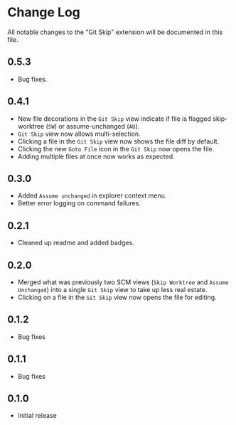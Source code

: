 # Change Log

All notable changes to the "Git Skip" extension will be documented in this file.

<!--
Check [Keep a Changelog](http://keepachangelog.com/) for recommendations on how to structure this file.
-->

## 0.5.3

- Bug fixes.

## 0.4.1

- New file decorations in the `Git Skip` view indicate if file is flagged skip-worktree (`SW`) or assume-unchanged (`AU`).
- `Git Skip` view now allows multi-selection.
- Clicking a file in the `Git Skip` view now shows the file diff by default.
- Clicking the new `Goto File` icon in the `Git Skip` now opens the file.
- Adding multiple files at once now works as expected.

## 0.3.0

- Added `Assume unchanged` in explorer context menu.
- Better error logging on command failures.

## 0.2.1

- Cleaned up readme and added badges.

## 0.2.0

- Merged what was previously two SCM views (`Skip Worktree` and `Assume Unchanged`) into a single `Git Skip` view to take up less real estate.
- Clicking on a file in the `Git Skip` view now opens the file for editing.

## 0.1.2

- Bug fixes

## 0.1.1

- Bug fixes

## 0.1.0

- Initial release
